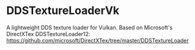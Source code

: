 # DDSTextureLoaderVk
A lightweight DDS texture loader for Vulkan. Based on Microsoft's DirectXTex DDSTextureLoader12: https://github.com/microsoft/DirectXTex/tree/master/DDSTextureLoader
